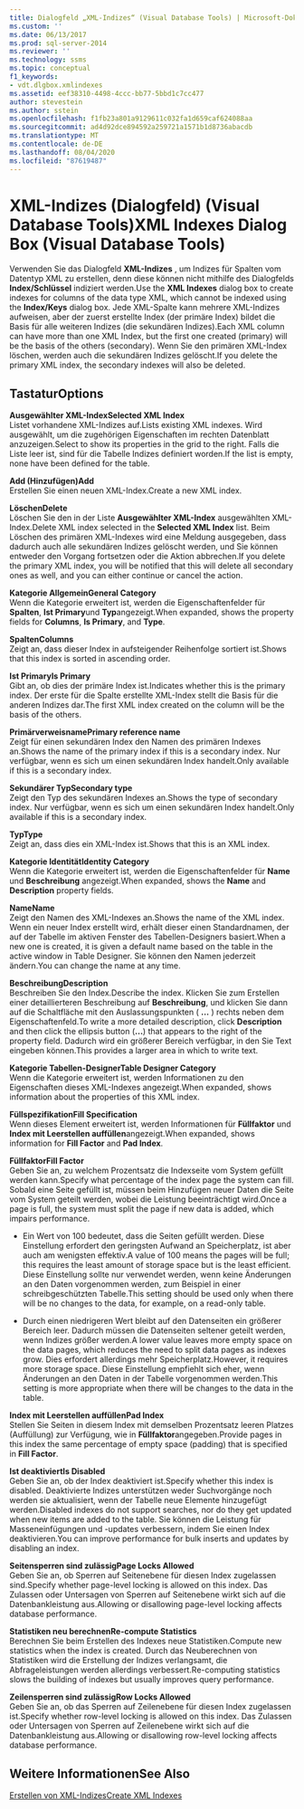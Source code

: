 ```yaml
---
title: Dialogfeld „XML-Indizes“ (Visual Database Tools) | Microsoft-Dokumentation
ms.custom: ''
ms.date: 06/13/2017
ms.prod: sql-server-2014
ms.reviewer: ''
ms.technology: ssms
ms.topic: conceptual
f1_keywords:
- vdt.dlgbox.xmlindexes
ms.assetid: eef38310-4498-4ccc-bb77-5bbd1c7cc477
author: stevestein
ms.author: sstein
ms.openlocfilehash: f1fb23a801a9129611c032fa1d659caf624088aa
ms.sourcegitcommit: ad4d92dce894592a259721a1571b1d8736abacdb
ms.translationtype: MT
ms.contentlocale: de-DE
ms.lasthandoff: 08/04/2020
ms.locfileid: "87619487"
---
```

# <a name="xml-indexes-dialog-box-visual-database-tools"></a><span data-ttu-id="1a159-102">XML-Indizes (Dialogfeld) (Visual Database Tools)</span><span class="sxs-lookup"><span data-stu-id="1a159-102">XML Indexes Dialog Box (Visual Database Tools)</span></span>
  <span data-ttu-id="1a159-103">Verwenden Sie das Dialogfeld **XML-Indizes** , um Indizes für Spalten vom Datentyp XML zu erstellen, denn diese können nicht mithilfe des Dialogfelds **Index/Schlüssel** indiziert werden.</span><span class="sxs-lookup"><span data-stu-id="1a159-103">Use the **XML Indexes** dialog box to create indexes for columns of the data type XML, which cannot be indexed using the **Index/Keys** dialog box.</span></span> <span data-ttu-id="1a159-104">Jede XML-Spalte kann mehrere XML-Indizes aufweisen, aber der zuerst erstellte Index (der primäre Index) bildet die Basis für alle weiteren Indizes (die sekundären Indizes).</span><span class="sxs-lookup"><span data-stu-id="1a159-104">Each XML column can have more than one XML Index, but the first one created (primary) will be the basis of the others (secondary).</span></span> <span data-ttu-id="1a159-105">Wenn Sie den primären XML-Index löschen, werden auch die sekundären Indizes gelöscht.</span><span class="sxs-lookup"><span data-stu-id="1a159-105">If you delete the primary XML index, the secondary indexes will also be deleted.</span></span>  
  
## <a name="options"></a><span data-ttu-id="1a159-106">Tastatur</span><span class="sxs-lookup"><span data-stu-id="1a159-106">Options</span></span>  
 <span data-ttu-id="1a159-107">**Ausgewählter XML-Index**</span><span class="sxs-lookup"><span data-stu-id="1a159-107">**Selected XML Index**</span></span>  
 <span data-ttu-id="1a159-108">Listet vorhandene XML-Indizes auf.</span><span class="sxs-lookup"><span data-stu-id="1a159-108">Lists existing XML indexes.</span></span> <span data-ttu-id="1a159-109">Wird ausgewählt, um die zugehörigen Eigenschaften im rechten Datenblatt anzuzeigen.</span><span class="sxs-lookup"><span data-stu-id="1a159-109">Select to show its properties in the grid to the right.</span></span> <span data-ttu-id="1a159-110">Falls die Liste leer ist, sind für die Tabelle Indizes definiert worden.</span><span class="sxs-lookup"><span data-stu-id="1a159-110">If the list is empty, none have been defined for the table.</span></span>  
  
 <span data-ttu-id="1a159-111">**Add (Hinzufügen)**</span><span class="sxs-lookup"><span data-stu-id="1a159-111">**Add**</span></span>  
 <span data-ttu-id="1a159-112">Erstellen Sie einen neuen XML-Index.</span><span class="sxs-lookup"><span data-stu-id="1a159-112">Create a new XML index.</span></span>  
  
 <span data-ttu-id="1a159-113">**Löschen**</span><span class="sxs-lookup"><span data-stu-id="1a159-113">**Delete**</span></span>  
 <span data-ttu-id="1a159-114">Löschen Sie den in der Liste **Ausgewählter XML-Index** ausgewählten XML-Index.</span><span class="sxs-lookup"><span data-stu-id="1a159-114">Delete XML index selected in the **Selected XML Index** list.</span></span> <span data-ttu-id="1a159-115">Beim Löschen des primären XML-Indexes wird eine Meldung ausgegeben, dass dadurch auch alle sekundären Indizes gelöscht werden, und Sie können entweder den Vorgang fortsetzen oder die Aktion abbrechen.</span><span class="sxs-lookup"><span data-stu-id="1a159-115">If you delete the primary XML index, you will be notified that this will delete all secondary ones as well, and you can either continue or cancel the action.</span></span>  
  
 <span data-ttu-id="1a159-116">**Kategorie Allgemein**</span><span class="sxs-lookup"><span data-stu-id="1a159-116">**General Category**</span></span>  
 <span data-ttu-id="1a159-117">Wenn die Kategorie erweitert ist, werden die Eigenschaftenfelder für **Spalten**, **Ist Primary**und **Typ**angezeigt.</span><span class="sxs-lookup"><span data-stu-id="1a159-117">When expanded, shows the property fields for **Columns**, **Is Primary**, and **Type**.</span></span>  
  
 <span data-ttu-id="1a159-118">**Spalten**</span><span class="sxs-lookup"><span data-stu-id="1a159-118">**Columns**</span></span>  
 <span data-ttu-id="1a159-119">Zeigt an, dass dieser Index in aufsteigender Reihenfolge sortiert ist.</span><span class="sxs-lookup"><span data-stu-id="1a159-119">Shows that this index is sorted in ascending order.</span></span>  
  
 <span data-ttu-id="1a159-120">**Ist Primary**</span><span class="sxs-lookup"><span data-stu-id="1a159-120">**Is Primary**</span></span>  
 <span data-ttu-id="1a159-121">Gibt an, ob dies der primäre Index ist.</span><span class="sxs-lookup"><span data-stu-id="1a159-121">Indicates whether this is the primary index.</span></span> <span data-ttu-id="1a159-122">Der erste für die Spalte erstellte XML-Index stellt die Basis für die anderen Indizes dar.</span><span class="sxs-lookup"><span data-stu-id="1a159-122">The first XML index created on the column will be the basis of the others.</span></span>  
  
 <span data-ttu-id="1a159-123">**Primärverweisname**</span><span class="sxs-lookup"><span data-stu-id="1a159-123">**Primary reference name**</span></span>  
 <span data-ttu-id="1a159-124">Zeigt für einen sekundären Index den Namen des primären Indexes an.</span><span class="sxs-lookup"><span data-stu-id="1a159-124">Shows the name of the primary index if this is a secondary index.</span></span> <span data-ttu-id="1a159-125">Nur verfügbar, wenn es sich um einen sekundären Index handelt.</span><span class="sxs-lookup"><span data-stu-id="1a159-125">Only available if this is a secondary index.</span></span>  
  
 <span data-ttu-id="1a159-126">**Sekundärer Typ**</span><span class="sxs-lookup"><span data-stu-id="1a159-126">**Secondary type**</span></span>  
 <span data-ttu-id="1a159-127">Zeigt den Typ des sekundären Indexes an.</span><span class="sxs-lookup"><span data-stu-id="1a159-127">Shows the type of secondary index.</span></span> <span data-ttu-id="1a159-128">Nur verfügbar, wenn es sich um einen sekundären Index handelt.</span><span class="sxs-lookup"><span data-stu-id="1a159-128">Only available if this is a secondary index.</span></span>  
  
 <span data-ttu-id="1a159-129">**Typ**</span><span class="sxs-lookup"><span data-stu-id="1a159-129">**Type**</span></span>  
 <span data-ttu-id="1a159-130">Zeigt an, dass dies ein XML-Index ist.</span><span class="sxs-lookup"><span data-stu-id="1a159-130">Shows that this is an XML index.</span></span>  
  
 <span data-ttu-id="1a159-131">**Kategorie Identität**</span><span class="sxs-lookup"><span data-stu-id="1a159-131">**Identity Category**</span></span>  
 <span data-ttu-id="1a159-132">Wenn die Kategorie erweitert ist, werden die Eigenschaftenfelder für **Name** und **Beschreibung** angezeigt.</span><span class="sxs-lookup"><span data-stu-id="1a159-132">When expanded, shows the **Name** and **Description** property fields.</span></span>  
  
 <span data-ttu-id="1a159-133">**Name**</span><span class="sxs-lookup"><span data-stu-id="1a159-133">**Name**</span></span>  
 <span data-ttu-id="1a159-134">Zeigt den Namen des XML-Indexes an.</span><span class="sxs-lookup"><span data-stu-id="1a159-134">Shows the name of the XML index.</span></span> <span data-ttu-id="1a159-135">Wenn ein neuer Index erstellt wird, erhält dieser einen Standardnamen, der auf der Tabelle im aktiven Fenster des Tabellen-Designers basiert.</span><span class="sxs-lookup"><span data-stu-id="1a159-135">When a new one is created, it is given a default name based on the table in the active window in Table Designer.</span></span> <span data-ttu-id="1a159-136">Sie können den Namen jederzeit ändern.</span><span class="sxs-lookup"><span data-stu-id="1a159-136">You can change the name at any time.</span></span>  
  
 <span data-ttu-id="1a159-137">**Beschreibung**</span><span class="sxs-lookup"><span data-stu-id="1a159-137">**Description**</span></span>  
 <span data-ttu-id="1a159-138">Beschreiben Sie den Index.</span><span class="sxs-lookup"><span data-stu-id="1a159-138">Describe the index.</span></span> <span data-ttu-id="1a159-139">Klicken Sie zum Erstellen einer detaillierteren Beschreibung auf **Beschreibung**, und klicken Sie dann auf die Schaltfläche mit den Auslassungspunkten ( **…** ) rechts neben dem Eigenschaftenfeld.</span><span class="sxs-lookup"><span data-stu-id="1a159-139">To write a more detailed description, click **Description** and then click the ellipsis button (**...**) that appears to the right of the property field.</span></span> <span data-ttu-id="1a159-140">Dadurch wird ein größerer Bereich verfügbar, in den Sie Text eingeben können.</span><span class="sxs-lookup"><span data-stu-id="1a159-140">This provides a larger area in which to write text.</span></span>  
  
 <span data-ttu-id="1a159-141">**Kategorie Tabellen-Designer**</span><span class="sxs-lookup"><span data-stu-id="1a159-141">**Table Designer Category**</span></span>  
 <span data-ttu-id="1a159-142">Wenn die Kategorie erweitert ist, werden Informationen zu den Eigenschaften dieses XML-Indexes angezeigt.</span><span class="sxs-lookup"><span data-stu-id="1a159-142">When expanded, shows information about the properties of this XML index.</span></span>  
  
 <span data-ttu-id="1a159-143">**Füllspezifikation**</span><span class="sxs-lookup"><span data-stu-id="1a159-143">**Fill Specification**</span></span>  
 <span data-ttu-id="1a159-144">Wenn dieses Element erweitert ist, werden Informationen für **Füllfaktor** und **Index mit Leerstellen auffüllen**angezeigt.</span><span class="sxs-lookup"><span data-stu-id="1a159-144">When expanded, shows information for **Fill Factor** and **Pad Index**.</span></span>  
  
 <span data-ttu-id="1a159-145">**Füllfaktor**</span><span class="sxs-lookup"><span data-stu-id="1a159-145">**Fill Factor**</span></span>  
 <span data-ttu-id="1a159-146">Geben Sie an, zu welchem Prozentsatz die Indexseite vom System gefüllt werden kann.</span><span class="sxs-lookup"><span data-stu-id="1a159-146">Specify what percentage of the index page the system can fill.</span></span> <span data-ttu-id="1a159-147">Sobald eine Seite gefüllt ist, müssen beim Hinzufügen neuer Daten die Seite vom System geteilt werden, wobei die Leistung beeinträchtigt wird.</span><span class="sxs-lookup"><span data-stu-id="1a159-147">Once a page is full, the system must split the page if new data is added, which impairs performance.</span></span>  
  
-   <span data-ttu-id="1a159-148">Ein Wert von 100 bedeutet, dass die Seiten gefüllt werden. Diese Einstellung erfordert den geringsten Aufwand an Speicherplatz, ist aber auch am wenigsten effektiv.</span><span class="sxs-lookup"><span data-stu-id="1a159-148">A value of 100 means the pages will be full; this requires the least amount of storage space but is the least efficient.</span></span> <span data-ttu-id="1a159-149">Diese Einstellung sollte nur verwendet werden, wenn keine Änderungen an den Daten vorgenommen werden, zum Beispiel in einer schreibgeschützten Tabelle.</span><span class="sxs-lookup"><span data-stu-id="1a159-149">This setting should be used only when there will be no changes to the data, for example, on a read-only table.</span></span>  
  
-   <span data-ttu-id="1a159-150">Durch einen niedrigeren Wert bleibt auf den Datenseiten ein größerer Bereich leer. Dadurch müssen die Datenseiten seltener geteilt werden, wenn Indizes größer werden.</span><span class="sxs-lookup"><span data-stu-id="1a159-150">A lower value leaves more empty space on the data pages, which reduces the need to split data pages as indexes grow.</span></span> <span data-ttu-id="1a159-151">Dies erfordert allerdings mehr Speicherplatz.</span><span class="sxs-lookup"><span data-stu-id="1a159-151">However, it requires more storage space.</span></span> <span data-ttu-id="1a159-152">Diese Einstellung empfiehlt sich eher, wenn Änderungen an den Daten in der Tabelle vorgenommen werden.</span><span class="sxs-lookup"><span data-stu-id="1a159-152">This setting is more appropriate when there will be changes to the data in the table.</span></span>  
  
 <span data-ttu-id="1a159-153">**Index mit Leerstellen auffüllen**</span><span class="sxs-lookup"><span data-stu-id="1a159-153">**Pad Index**</span></span>  
 <span data-ttu-id="1a159-154">Stellen Sie Seiten in diesem Index mit demselben Prozentsatz leeren Platzes (Auffüllung) zur Verfügung, wie in **Füllfaktor**angegeben.</span><span class="sxs-lookup"><span data-stu-id="1a159-154">Provide pages in this index the same percentage of empty space (padding) that is specified in **Fill Factor**.</span></span>  
  
 <span data-ttu-id="1a159-155">**Ist deaktiviert**</span><span class="sxs-lookup"><span data-stu-id="1a159-155">**Is Disabled**</span></span>  
 <span data-ttu-id="1a159-156">Geben Sie an, ob der Index deaktiviert ist.</span><span class="sxs-lookup"><span data-stu-id="1a159-156">Specify whether this index is disabled.</span></span> <span data-ttu-id="1a159-157">Deaktivierte Indizes unterstützen weder Suchvorgänge noch werden sie aktualisiert, wenn der Tabelle neue Elemente hinzugefügt werden.</span><span class="sxs-lookup"><span data-stu-id="1a159-157">Disabled indexes do not support searches, nor do they get updated when new items are added to the table.</span></span> <span data-ttu-id="1a159-158">Sie können die Leistung für Masseneinfügungen und -updates verbessern, indem Sie einen Index deaktivieren.</span><span class="sxs-lookup"><span data-stu-id="1a159-158">You can improve performance for bulk inserts and updates by disabling an index.</span></span>  
  
 <span data-ttu-id="1a159-159">**Seitensperren sind zulässig**</span><span class="sxs-lookup"><span data-stu-id="1a159-159">**Page Locks Allowed**</span></span>  
 <span data-ttu-id="1a159-160">Geben Sie an, ob Sperren auf Seitenebene für diesen Index zugelassen sind.</span><span class="sxs-lookup"><span data-stu-id="1a159-160">Specify whether page-level locking is allowed on this index.</span></span> <span data-ttu-id="1a159-161">Das Zulassen oder Untersagen von Sperren auf Seitenebene wirkt sich auf die Datenbankleistung aus.</span><span class="sxs-lookup"><span data-stu-id="1a159-161">Allowing or disallowing page-level locking affects database performance.</span></span>  
  
 <span data-ttu-id="1a159-162">**Statistiken neu berechnen**</span><span class="sxs-lookup"><span data-stu-id="1a159-162">**Re-compute Statistics**</span></span>  
 <span data-ttu-id="1a159-163">Berechnen Sie beim Erstellen des Indexes neue Statistiken.</span><span class="sxs-lookup"><span data-stu-id="1a159-163">Compute new statistics when the index is created.</span></span> <span data-ttu-id="1a159-164">Durch das Neuberechnen von Statistiken wird die Erstellung der Indizes verlangsamt, die Abfrageleistungen werden allerdings verbessert.</span><span class="sxs-lookup"><span data-stu-id="1a159-164">Re-computing statistics slows the building of indexes but usually improves query performance.</span></span>  
  
 <span data-ttu-id="1a159-165">**Zeilensperren sind zulässig**</span><span class="sxs-lookup"><span data-stu-id="1a159-165">**Row Locks Allowed**</span></span>  
 <span data-ttu-id="1a159-166">Geben Sie an, ob das Sperren auf Zeilenebene für diesen Index zugelassen ist.</span><span class="sxs-lookup"><span data-stu-id="1a159-166">Specify whether row-level locking is allowed on this index.</span></span> <span data-ttu-id="1a159-167">Das Zulassen oder Untersagen von Sperren auf Zeilenebene wirkt sich auf die Datenbankleistung aus.</span><span class="sxs-lookup"><span data-stu-id="1a159-167">Allowing or disallowing row-level locking affects database performance.</span></span>  
  
## <a name="see-also"></a><span data-ttu-id="1a159-168">Weitere Informationen</span><span class="sxs-lookup"><span data-stu-id="1a159-168">See Also</span></span>  
 [<span data-ttu-id="1a159-169">Erstellen von XML-Indizes</span><span class="sxs-lookup"><span data-stu-id="1a159-169">Create XML Indexes</span></span>](../../relational-databases/xml/create-xml-indexes.md)  
  
  

